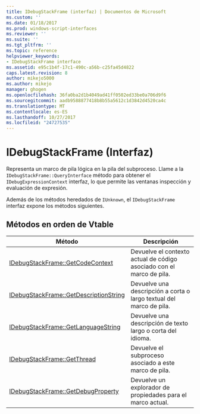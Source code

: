```yaml
---
title: IDebugStackFrame (interfaz) | Documentos de Microsoft
ms.custom: ''
ms.date: 01/18/2017
ms.prod: windows-script-interfaces
ms.reviewer: ''
ms.suite: ''
ms.tgt_pltfrm: ''
ms.topic: reference
helpviewer_keywords:
- IDebugStackFrame interface
ms.assetid: e95c1b4f-17c1-490c-a56b-c25fa45d4822
caps.latest.revision: 8
author: mikejo5000
ms.author: mikejo
manager: ghogen
ms.openlocfilehash: 36fa0ba2d1b4049ad41ff0502ed33be0a706d9f6
ms.sourcegitcommit: aadb9588877418b8b55a5612c1d3842d4520ca4c
ms.translationtype: MT
ms.contentlocale: es-ES
ms.lasthandoff: 10/27/2017
ms.locfileid: "24727535"
---
```

# <a name="idebugstackframe-interface"></a>IDebugStackFrame (Interfaz)
Representa un marco de pila lógica en la pila del subproceso. Llame a la `IDebugStackFrame::QueryInterface` método para obtener el `IDebugExpressionContext` interfaz, lo que permite las ventanas inspección y evaluación de expresión.  
  
 Además de los métodos heredados de `IUnknown`, el `IDebugStackFrame` interfaz expone los métodos siguientes.  
  
## <a name="methods-in-vtable-order"></a>Métodos en orden de Vtable  
  
|Método|Descripción|  
|------------|-----------------|  
|[IDebugStackFrame::GetCodeContext](../../winscript/reference/idebugstackframe-getcodecontext.md)|Devuelve el contexto actual de código asociado con el marco de pila.|  
|[IDebugStackFrame::GetDescriptionString](../../winscript/reference/idebugstackframe-getdescriptionstring.md)|Devuelve una descripción a corta o largo textual del marco de pila.|  
|[IDebugStackFrame::GetLanguageString](../../winscript/reference/idebugstackframe-getlanguagestring.md)|Devuelve una descripción de texto largo o corta del idioma.|  
|[IDebugStackFrame::GetThread](../../winscript/reference/idebugstackframe-getthread.md)|Devuelve el subproceso asociado a este marco de pila.|  
|[IDebugStackFrame::GetDebugProperty](../../winscript/reference/idebugstackframe-getdebugproperty.md)|Devuelve un explorador de propiedades para el marco actual.|